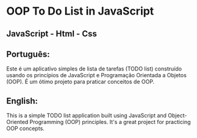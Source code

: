 # OOP To Do List in JavaScript

## JavaScript - Html - Css 
  
## Português:

Este é um aplicativo simples de lista de tarefas (TODO list) construído usando os princípios de JavaScript e Programação Orientada a Objetos (OOP).
É um ótimo projeto para praticar conceitos de OOP.

## English:

This is a simple TODO list application built using JavaScript and Object-Oriented Programming (OOP) principles. 
It's a great project for practicing OOP concepts.